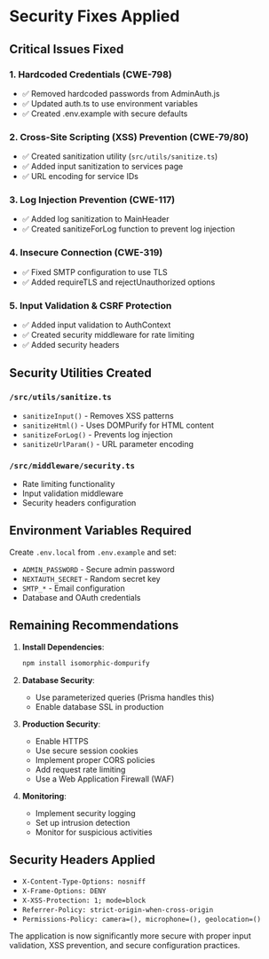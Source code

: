 # Security Fixes Applied

## Critical Issues Fixed

### 1. Hardcoded Credentials (CWE-798)
- ✅ Removed hardcoded passwords from AdminAuth.js
- ✅ Updated auth.ts to use environment variables
- ✅ Created .env.example with secure defaults

### 2. Cross-Site Scripting (XSS) Prevention (CWE-79/80)
- ✅ Created sanitization utility (`src/utils/sanitize.ts`)
- ✅ Added input sanitization to services page
- ✅ URL encoding for service IDs

### 3. Log Injection Prevention (CWE-117)
- ✅ Added log sanitization to MainHeader
- ✅ Created sanitizeForLog function to prevent log injection

### 4. Insecure Connection (CWE-319)
- ✅ Fixed SMTP configuration to use TLS
- ✅ Added requireTLS and rejectUnauthorized options

### 5. Input Validation & CSRF Protection
- ✅ Added input validation to AuthContext
- ✅ Created security middleware for rate limiting
- ✅ Added security headers

## Security Utilities Created

### `/src/utils/sanitize.ts`
- `sanitizeInput()` - Removes XSS patterns
- `sanitizeHtml()` - Uses DOMPurify for HTML content
- `sanitizeForLog()` - Prevents log injection
- `sanitizeUrlParam()` - URL parameter encoding

### `/src/middleware/security.ts`
- Rate limiting functionality
- Input validation middleware
- Security headers configuration

## Environment Variables Required

Create `.env.local` from `.env.example` and set:
- `ADMIN_PASSWORD` - Secure admin password
- `NEXTAUTH_SECRET` - Random secret key
- `SMTP_*` - Email configuration
- Database and OAuth credentials

## Remaining Recommendations

1. **Install Dependencies**:
   ```bash
   npm install isomorphic-dompurify
   ```

2. **Database Security**:
   - Use parameterized queries (Prisma handles this)
   - Enable database SSL in production

3. **Production Security**:
   - Enable HTTPS
   - Use secure session cookies
   - Implement proper CORS policies
   - Add request rate limiting
   - Use a Web Application Firewall (WAF)

4. **Monitoring**:
   - Implement security logging
   - Set up intrusion detection
   - Monitor for suspicious activities

## Security Headers Applied

- `X-Content-Type-Options: nosniff`
- `X-Frame-Options: DENY`
- `X-XSS-Protection: 1; mode=block`
- `Referrer-Policy: strict-origin-when-cross-origin`
- `Permissions-Policy: camera=(), microphone=(), geolocation=()`

The application is now significantly more secure with proper input validation, XSS prevention, and secure configuration practices.